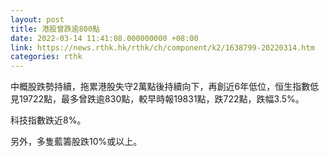 ```yaml
---
layout: post
title: 港股曾跌逾800點
date: 2022-03-14 11:41:08.000000000 +08:00
link: https://news.rthk.hk/rthk/ch/component/k2/1638799-20220314.htm
categories: rthk
---
```


中概股跌勢持續，拖累港股失守2萬點後持續向下，再創近6年低位，恒生指數低見19722點，最多曾跌逾830點，較早時報19831點，跌722點，跌幅3.5%。

科技指數跌近8%。

另外，多隻藍籌股跌10%或以上。
